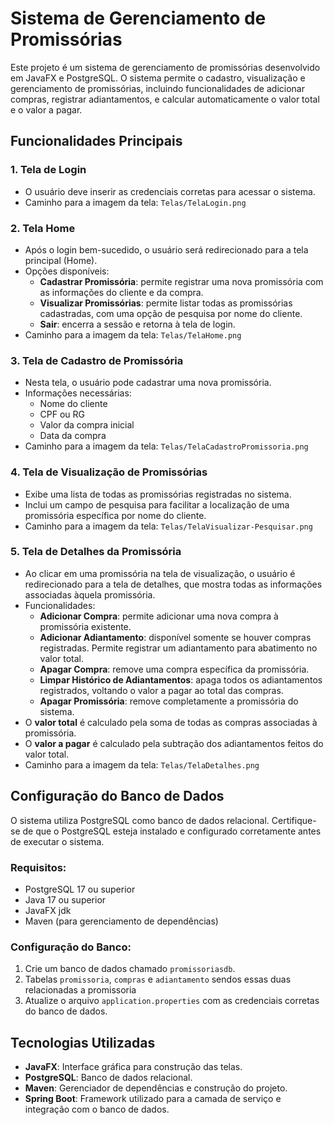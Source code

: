 # Sistema de Gerenciamento de Promissórias

Este projeto é um sistema de gerenciamento de promissórias desenvolvido em JavaFX e PostgreSQL. O sistema permite o cadastro, visualização e gerenciamento de promissórias, incluindo funcionalidades de adicionar compras, registrar adiantamentos, e calcular automaticamente o valor total e o valor a pagar.

## Funcionalidades Principais

### 1. **Tela de Login**
   - O usuário deve inserir as credenciais corretas para acessar o sistema.
   - Caminho para a imagem da tela: `Telas/TelaLogin.png`

### 2. **Tela Home**
   - Após o login bem-sucedido, o usuário será redirecionado para a tela principal (Home).
   - Opções disponíveis:
     - **Cadastrar Promissória**: permite registrar uma nova promissória com as informações do cliente e da compra.
     - **Visualizar Promissórias**: permite listar todas as promissórias cadastradas, com uma opção de pesquisa por nome do cliente.
     - **Sair**: encerra a sessão e retorna à tela de login.
   - Caminho para a imagem da tela: `Telas/TelaHome.png`

### 3. **Tela de Cadastro de Promissória**
   - Nesta tela, o usuário pode cadastrar uma nova promissória.
   - Informações necessárias:
     - Nome do cliente
     - CPF ou RG
     - Valor da compra inicial
     - Data da compra
   - Caminho para a imagem da tela: `Telas/TelaCadastroPromissoria.png`

### 4. **Tela de Visualização de Promissórias**
   - Exibe uma lista de todas as promissórias registradas no sistema.
   - Inclui um campo de pesquisa para facilitar a localização de uma promissória específica por nome do cliente.
   - Caminho para a imagem da tela: `Telas/TelaVisualizar-Pesquisar.png`

### 5. **Tela de Detalhes da Promissória**
   - Ao clicar em uma promissória na tela de visualização, o usuário é redirecionado para a tela de detalhes, que mostra todas as informações associadas àquela promissória.
   - Funcionalidades:
     - **Adicionar Compra**: permite adicionar uma nova compra à promissória existente.
     - **Adicionar Adiantamento**: disponível somente se houver compras registradas. Permite registrar um adiantamento para abatimento no valor total.
     - **Apagar Compra**: remove uma compra específica da promissória.
     - **Limpar Histórico de Adiantamentos**: apaga todos os adiantamentos registrados, voltando o valor a pagar ao total das compras.
     - **Apagar Promissória**: remove completamente a promissória do sistema.
   - O **valor total** é calculado pela soma de todas as compras associadas à promissória.
   - O **valor a pagar** é calculado pela subtração dos adiantamentos feitos do valor total.
   - Caminho para a imagem da tela: `Telas/TelaDetalhes.png`

## Configuração do Banco de Dados

O sistema utiliza PostgreSQL como banco de dados relacional. Certifique-se de que o PostgreSQL esteja instalado e configurado corretamente antes de executar o sistema.

### Requisitos:
- PostgreSQL 17 ou superior
- Java 17 ou superior
- JavaFX jdk
- Maven (para gerenciamento de dependências)

### Configuração do Banco:
1. Crie um banco de dados chamado `promissoriasdb`.
2. Tabelas `promissoria`, `compras` e `adiantamento` sendos essas duas relacionadas a promissoria
3. Atualize o arquivo `application.properties` com as credenciais corretas do banco de dados.

## Tecnologias Utilizadas

- **JavaFX**: Interface gráfica para construção das telas.
- **PostgreSQL**: Banco de dados relacional.
- **Maven**: Gerenciador de dependências e construção do projeto.
- **Spring Boot**: Framework utilizado para a camada de serviço e integração com o banco de dados.

